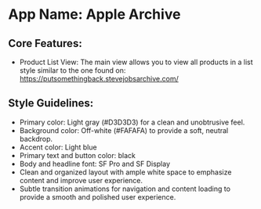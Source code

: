 # **App Name**: Apple Archive

## Core Features:

- Product List View: The main view allows you to view all products in a list style similar to the one found on: https://putsomethingback.stevejobsarchive.com/

## Style Guidelines:

- Primary color: Light gray (#D3D3D3) for a clean and unobtrusive feel.
- Background color: Off-white (#FAFAFA) to provide a soft, neutral backdrop.
- Accent color: Light blue
- Primary text and button color: black
- Body and headline font: SF Pro and SF Display
- Clean and organized layout with ample white space to emphasize content and improve user experience.
- Subtle transition animations for navigation and content loading to provide a smooth and polished user experience.